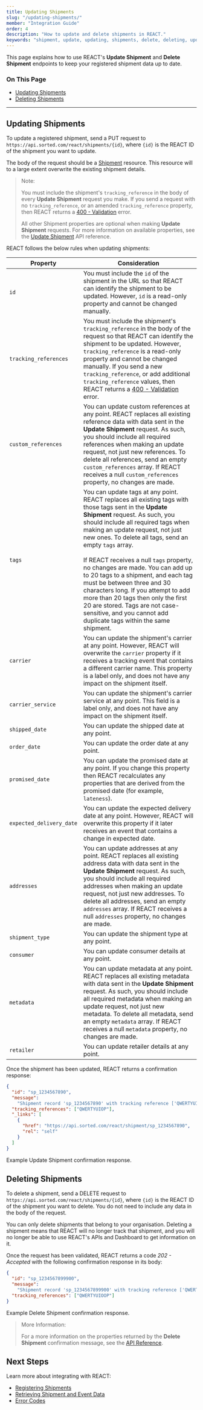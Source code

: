 ```yaml
---
title: Updating Shipments
slug: "/updating-shipments/"
member: "Integration Guide"
order: 4
description: "How to update and delete shipments in REACT."
keywords: "shipment, update, updating, shipments, delete, deleting, updating shipments, deleting shipments, put, amending, amendments, revising, revisions"
---
```


This page explains how to use REACT's **Update Shipment** and **Delete Shipment** endpoints to keep your registered shipment data up to date.

### On This Page

* [Updating Shipments](https://docs.sorted.com/react/updating-shipments/#updating-shipments)
* [Deleting Shipments](https://docs.sorted.com/react/updating-shipments/#deleting-shipments)

---

## Updating Shipments

To update a registered shipment, send a <span class="text--orange text--bold">PUT</span> request to `https://api.sorted.com/react/shipments/{id}`, where `{id}` is the REACT ID of the shipment you want to update.

The body of the request should be a [Shipment](https://docs.sorted.com/react/api/#UpdateShipment) resource. This resource will to a large extent overwrite the existing shipment details.

> <span class="note-header">Note:</span>
>
> You must include the shipment's `tracking_reference` in the body of every **Update Shipment** request you make. If you send a request with no `tracking_reference`, or an amended `tracking_reference` property, then REACT returns a [400 - Validation](https://docs.sorted.com/react/error-codes/) error.
>
> All other Shipment properties are optional when making **Update Shipment** requests. For more information on available properties, see the [Update Shipment](https://docs.sorted.com/react/api/#UpdateShipment) API reference.

REACT follows the below rules when updating shipments:

<div class="table-1">

| Property                 | Consideration                                                                                                                                                                                                                                                                                                                                                                                        |
| ------------------------ | ---------------------------------------------------------------------------------------------------------------------------------------------------------------------------------------------------------------------------------------------------------------------------------------------------------------------------------------------------------------------------------------------------- |
| `id`                     | You must include the `id` of the shipment in the URL so that REACT can identify the shipment to be updated. However, `id` is a read-only property and cannot be changed manually.                                                                                                                                                                                                                                 |
| `tracking_references`    | You must include the shipment's `tracking_reference` in the body of the request so that REACT can identify the shipment to be updated. However, `tracking_reference` is a read-only property and cannot be changed manually. If you send a new `tracking_reference`, or add additional `tracking_reference` values, then REACT returns a [400 - Validation](https://docs.sorted.com/react/error-codes/) error.            |
| `custom_references`      | You can update custom references at any point. REACT replaces all existing reference data with data sent in the **Update Shipment** request. As such, you should include all required references when making an update request, not just new references. To delete all references, send an empty `custom_references` array. If REACT receives a null `custom_references` property, no changes are made. |
| `tags`                   | You can update tags at any point. REACT replaces all existing tags with those tags sent in the **Update Shipment** request. As such, you should include all required tags when making an update request, not just new ones. To delete all tags, send an empty `tags` array. <br/><br/>If REACT receives a null `tags` property, no changes are made. You can add up to 20 tags to a shipment, and each tag must be between three and 30 characters long. If you attempt to add more than 20 tags then only the first 20 are stored. Tags are not case-sensitive, and you cannot add duplicate tags within the same shipment.
| `carrier`                | You can update the shipment's carrier at any point. However, REACT will overwrite the `carrier` property if it receives a tracking event that contains a different carrier name. This property is a label only, and does not have any impact on the shipment itself.                                                                                                                                                                                                                                                                |
| `carrier_service`        | You can update the shipment's carrier service at any point. This field is a label only, and does not have any impact on the shipment itself.                                                                                                                                                                                                                                                                    |
| `shipped_date`           | You can update the shipped date at any point.                                                                                                                                                                                                                                                                                                                                                        |
| `order_date`             | You can update the order date at any point.                                                                                                                                                                                                                                                                                                                                                          |
| `promised_date`          | You can update the promised date at any point. If you change this property then REACT recalculates any properties that are derived from the promised date (for example, `lateness`).                                                                                                                                                                                                                 |
| `expected_delivery_date` | You can update the expected delivery date at any point. However, REACT will overwrite this property if it later receives an event that contains a change in expected date.                                                                                                                                                                                                                           |
| `addresses`              | You can update addresses at any point. REACT replaces all existing address data with data sent in the **Update Shipment** request. As such, you should include all required addresses when making an update request, not just new addresses. To delete all addresses, send an empty `addresses` array. If REACT receives a null `addresses` property, no changes are made.                              |
| `shipment_type`          | You can update the shipment type at any point.                                                                                                                                                                                                                                  |
| `consumer`               | You can update consumer details at any point.                                                                                                                                                                                                                                                                                                                                                        |
| `metadata`               | You can update metadata at any point. REACT replaces all existing metadata with data sent in the **Update Shipment** request. As such, you should include all required metadata when making an update request, not just new metadata. To delete all metadata, send an empty `metadata` array. If REACT receives a null `metadata` property, no changes are made.                                        |
| `retailer`               | You can update retailer details at any point.                                                                                                                                                                                                                                                                                                                                                        |

</div>

Once the shipment has been updated, REACT returns a confirmation response:

```json
{
  "id": "sp_1234567890",
  "message":
    "Shipment record 'sp_1234567890' with tracking reference ['QWERTYUIOP'] updated successfully.",
  "tracking_references": ["QWERTYUIOP"],
  "_links": [
    {
      "href": "https://api.sorted.com/react/shipment/sp_1234567890",
      "rel": "self"
    }
  ]
}
```
<span class="text--caption text--center">Example Update Shipment confirmation response.</span>

## Deleting Shipments

To delete a shipment, send a <span class="text--red text--bold">DELETE</span> request to `https://api.sorted.com/react/shipments/{id}`, where `{id}` is the REACT ID of the shipment you want to delete. You do not need to include any data in the body of the request.

You can only delete shipments that belong to your organisation. Deleting a shipment means that REACT will no longer track that shipment, and you will no longer be able to use REACT's APIs and Dashboard to get information on it.

Once the request has been validated, REACT returns a code *202 - Accepted* with the following confirmation response in its body:

```json
{
  "id": "sp_1234567899900",
  "message":
    "Shipment record 'sp_1234567899900' with tracking reference ['QWERTYUIOOP'] deleted successfully.",
  "tracking_references": ["QWERTYUIOOP"]
}
```
<span class="text--caption text--center">Example Delete Shipment confirmation response.</span>

> <span class="note-header">More Information:</span>
>
> For a more information on the properties returned by the **Delete Shipment** confirmation message, see the [API Reference](https://docs.sorted.com/react/api/#DeleteShipment).

## Next Steps

Learn more about integrating with REACT:

* [Registering Shipments](https://docs.sorted.com/react/registering-shipments/)
* [Retrieving Shipment and Event Data](https://docs.sorted.com/react/retrieving-data/)
* [Error Codes](https://docs.sorted.com/react/error-codes/)

